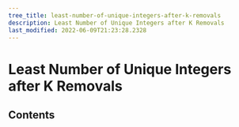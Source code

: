 ```yaml
---
tree_title: least-number-of-unique-integers-after-k-removals
description: Least Number of Unique Integers after K Removals
last_modified: 2022-06-09T21:23:28.2328
---
```


# Least Number of Unique Integers after K Removals

## Contents
